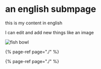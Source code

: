 # an english submpage

this is my content in english



I can edit and add new things like an image

![fish bowl](.gitbook/assets/dscf5011.JPG)

{% page-ref page="./" %}

{% page-ref page="./" %}

